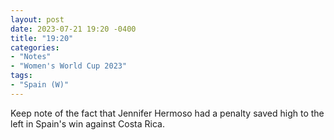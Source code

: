 ```yaml
---
layout: post
date: 2023-07-21 19:20 -0400
title: "19:20"
categories:
- "Notes"
- "Women's World Cup 2023"
tags:
- "Spain (W)"
---
```


Keep note of the fact that Jennifer Hermoso had a penalty saved high to the left in Spain's win against Costa Rica.
